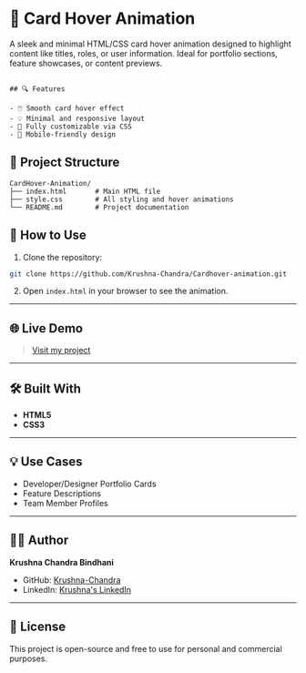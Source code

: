 

# 🎴 Card Hover Animation

A sleek and minimal HTML/CSS card hover animation designed to highlight content like titles, roles, or user information. Ideal for portfolio sections, feature showcases, or content previews.

```

## 🔍 Features

- 🖱️ Smooth card hover effect
- 💡 Minimal and responsive layout
- 🎨 Fully customizable via CSS
- 📱 Mobile-friendly design

```

## 📁 Project Structure
```
CardHover-Animation/
├── index.html       # Main HTML file
├── style.css        # All styling and hover animations
└── README.md        # Project documentation
```

## 🚀 How to Use

1. Clone the repository:

```bash
git clone https://github.com/Krushna-Chandra/Cardhover-animation.git
```

2. Open `index.html` in your browser to see the animation.

---

## 🌐 Live Demo

> [Visit my project](https://krushna-chandra.github.io/Cardhover-animation/)

---

## 🛠 Built With

* **HTML5**
* **CSS3**

---

## 💡 Use Cases

* Developer/Designer Portfolio Cards
* Feature Descriptions
* Team Member Profiles

---

## 👨‍💻 Author

**Krushna Chandra Bindhani**

* GitHub: [Krushna-Chandra](https://github.com/Krushna-Chandra)
* LinkedIn: [Krushna's LinkedIn](https://www.linkedin.com/in/krushna-chandra-bindhani-1b1342275)

---

## 📄 License

This project is open-source and free to use for personal and commercial purposes.

```


```
